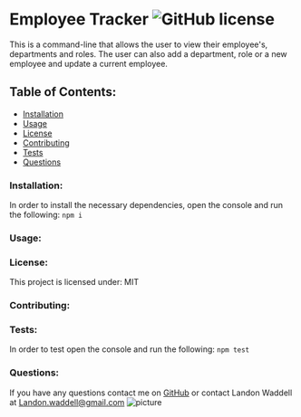 # Employee Tracker  ![GitHub license](https://img.shields.io/github/license/Naereen/StrapDown.js.svg)
This is a command-line that allows the user to view their employee's, departments and roles. The user can also add a department, role or a new employee and update a current employee.
## Table of Contents:
* [Installation](#installation)
* [Usage](#usage)
* [License](#license)
* [Contributing](#contributing)
* [Tests](#tests)
* [Questions](#questions)
### Installation:
In order to install the necessary dependencies, open the console and run the following:
```npm i```
### Usage:

### License:
This project is licensed under:
MIT
### Contributing:

### Tests:
In order to test open the console and run the following:
```npm test```
### Questions:
If you have any questions contact me on [GitHub](https://github.com/Landon0615) or contact 
Landon Waddell at Landon.waddell@gmail.com
![picture](https://github.com/Landon0615.png?size=80)
